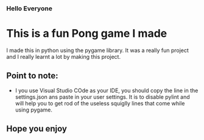 ### Hello Everyone
# This is a fun Pong game I made
I made this in python using the pygame library. 
It was a really fun project and I really learnt a lot by making this project.

## Point to note: 
- I you use Visual Studio COde as your IDE, you should copy the line in the settings.json ans paste in your user settings. It is to disable pylint and will help you to get rod of the useless squiglly lines that come while using pygame.

## Hope you enjoy
